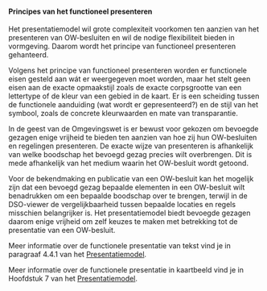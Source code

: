 ﻿#### Principes van het functioneel presenteren

Het presentatiemodel wil grote complexiteit voorkomen ten aanzien van het
presenteren van OW-besluiten en wil de nodige flexibiliteit bieden in
vormgeving. Daarom wordt het principe van functioneel presenteren gehanteerd.

Volgens het principe van functioneel presenteren worden er functionele eisen
gesteld aan wát er weergegeven moet worden, maar het stelt geen eisen aan de
exacte opmaakstijl zoals de exacte corpsgrootte van een lettertype of de kleur
van een gebied in de kaart. Er is een scheiding tussen de functionele aanduiding
(wat wordt er gepresenteerd?) en de stijl van het symbool, zoals de concrete
kleurwaarden en mate van transparantie.

In de geest van de Omgevingswet is er bewust voor gekozen om bevoegde gezagen
enige vrijheid te bieden ten aanzien van hoe zij hun OW-besluiten en regelingen
presenteren. De exacte wijze van presenteren is afhankelijk van welke boodschap
het bevoegd gezag precies wilt overbrengen. Dit is mede afhankelijk van het
medium waarin het OW-besluit wordt getoond.

Voor de bekendmaking en publicatie van een OW-besluit kan het mogelijk zijn dat
een bevoegd gezag bepaalde elementen in een OW-besluit wilt benadrukken om een
bepaalde boodschap over te brengen, terwijl in de DSO-viewer de
vergelijkbaarheid tussen bepaalde locaties en regels misschien belangrijker is.
Het presentatiemodel biedt bevoegde gezagen daarom enige vrijheid om zelf keuzes
te maken met betrekking tot de presentatie van een OW-besluit.

Meer informatie over de functionele presentatie van tekst vind je in paragraaf
4.4.1 van het [Presentatiemodel](https://www.geonovum.nl/geo-standaarden/omgevingswet/STOPTPOD).

Meer informatie over de functionele presentatie in kaartbeeld vind je in
Hoofdstuk 7 van het [Presentatiemodel](https://www.geonovum.nl/geo-standaarden/omgevingswet/STOPTPOD).
